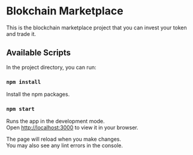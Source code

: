 # Blokchain Marketplace
This is the blockchain marketplace project that you can invest your token and trade it.

## Available Scripts

In the project directory, you can run:


### `npm install`

Install the npm packages.

### `npm start`

Runs the app in the development mode.\
Open [http://localhost:3000](http://localhost:3000) to view it in your browser.

The page will reload when you make changes.\
You may also see any lint errors in the console.
